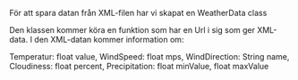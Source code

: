 För att spara datan från XML-filen har vi skapat en WeatherData class

Den klassen kommer köra en funktion som har en Url i sig som ger XML-data.
I den XML-datan kommer information om:

Temperatur: float value,
WindSpeed: float mps,
WindDirection: String name,
Cloudiness: float percent,
Precipitation: float minValue, float maxValue
